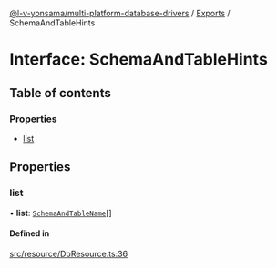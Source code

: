 [@l-v-yonsama/multi-platform-database-drivers](../README.md) / [Exports](../modules.md) / SchemaAndTableHints

# Interface: SchemaAndTableHints

## Table of contents

### Properties

- [list](SchemaAndTableHints.md#list)

## Properties

### list

• **list**: [`SchemaAndTableName`](SchemaAndTableName.md)[]

#### Defined in

[src/resource/DbResource.ts:36](https://github.com/l-v-yonsama/db-drivers/blob/5477f1117668fd2bd16a5f134944299a9bc475af/src/resource/DbResource.ts#L36)
